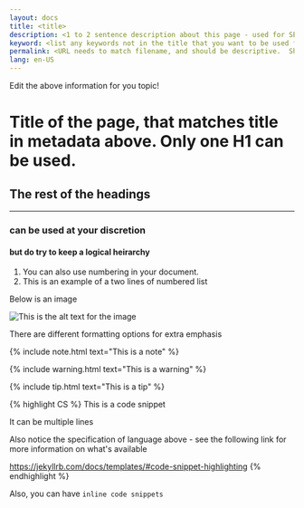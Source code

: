 ```yaml
---
layout: docs
title: <title>
description: <1 to 2 sentence description about this page - used for SEO>
keyword: <list any keywords not in the title that you want to be used for search>
permalink: <URL needs to match filename, and should be descriptive.  Should also include locale and parent folders.  For example, AllJoyn.md - /en-US/Docs/AllJoyn.htm, Downloads - /en-US/Downloads.htm>
lang: en-US
---
```


Edit the above information for you topic!

# Title of the page, that matches title in metadata above.  Only one H1 can be used.

## The rest of the headings
___

### can be used at your discretion

#### but do try to keep a logical heirarchy

1. You can also use numbering in your document.
2. This is an example of a two lines of numbered list

Below is an image

![This is the alt text for the image]({{site.baseurl}}/Resources/images/Octocat.png)

There are different formatting options for extra emphasis

{% include note.html text="This is a note" %}

{% include warning.html text="This is a warning" %}

{% include tip.html text="This is a tip" %}


{% highlight CS %}
This is a code snippet

It can be multiple lines

Also notice the specification of language above - see the following link for more information on what's available

https://jekyllrb.com/docs/templates/#code-snippet-highlighting
{% endhighlight %}

Also, you can have `inline code snippets`